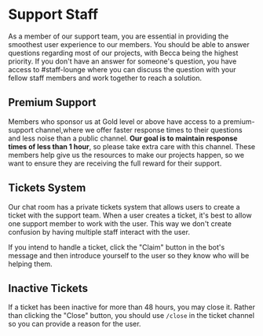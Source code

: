# Support Staff

As a member of our support team, you are essential in providing the smoothest user experience to our members. You should be able to answer questions regarding most of our projects, with Becca being the highest priority. If you don't have an answer for someone's question, you have access to #staff-lounge where you can discuss the question with your fellow staff members and work together to reach a solution.

## Premium Support

Members who sponsor us at Gold level or above have access to a premium-support channel,where we offer faster response times to their questions and less noise than a public channel. **Our goal is to maintain response times of less than 1 hour**, so please take extra care with this channel. These members help give us the resources to make our projects happen, so we want to ensure they are receiving the full reward for their support.

## Tickets System

Our chat room has a private tickets system that allows users to create a ticket with the support team. When a user creates a ticket, it's best to allow one support member to work with the user. This way we don't create confusion by having multiple staff interact with the user.

If you intend to handle a ticket, click the "Claim" button in the bot's message and then introduce yourself to the user so they know who will be helping them.

## Inactive Tickets

If a ticket has been inactive for more than 48 hours, you may close it. Rather than clicking the "Close" button, you should use `/close` in the ticket channel so you can provide a reason for the user.
